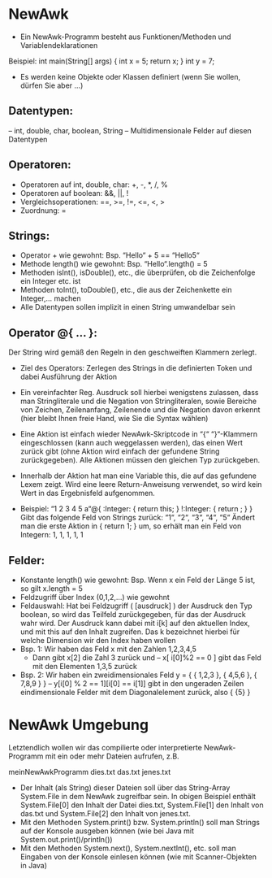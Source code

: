 # NewAwk

- Ein NewAwk-Programm besteht aus Funktionen/Methoden
und Variablendeklarationen

Beispiel:
int main(String[] args) {
int x = 5;
return x;
}
int y = 7;

- Es werden keine Objekte oder Klassen definiert (wenn Sie
wollen, dürfen Sie aber …)

## Datentypen:
– int, double, char, boolean, String
– Multidimensionale Felder auf diesen Datentypen

## Operatoren:
- Operatoren auf int, double, char: +, -, *, /, %
- Operatoren auf boolean: &&, ||, !
- Vergleichsoperationen: ==, >=, !=, <=, <, >
- Zuordnung: =

## Strings:
- Operator + wie gewohnt: Bsp. “Hello“ + 5 == “Hello5“
- Methode length() wie gewohnt: Bsp. “Hello“.length() = 5
- Methoden isInt(), isDouble(), etc., die überprüfen, ob die
  Zeichenfolge ein Integer etc. ist
- Methoden toInt(), toDouble(), etc., die aus der Zeichenkette ein
  Integer,… machen
- Alle Datentypen sollen implizit in einen String umwandelbar sein

## Operator @{ … }:
Der String wird gemäß den Regeln in den
  geschweiften Klammern zerlegt.
- Ziel des Operators: Zerlegen des Strings in die definierten Token und dabei
 Ausführung der Aktion
- Ein vereinfachter Reg. Ausdruck soll hierbei wenigstens zulassen, dass
man Stringliterale und die Negation von Stringliteralen, sowie Bereiche von
Zeichen, Zeilenanfang, Zeilenende und die Negation davon erkennt (hier
bleibt Ihnen freie Hand, wie Sie die Syntax wählen)
- Eine Aktion ist einfach wieder NewAwk-Skriptcode in “{“ “}“-Klammern
eingeschlossen (kann auch weggelassen werden), das einen Wert zurück
gibt (ohne Aktion wird einfach der gefundene String zurückgegeben).
Alle Aktionen müssen den gleichen Typ zurückgeben.
- Innerhalb der Aktion hat man eine Variable this, die auf das gefundene
Lexem zeigt. Wird eine leere Return-Anweisung verwendet, so wird kein
Wert in das Ergebnisfeld aufgenommen.

- Beispiel:
  “1 2 3 4 5 a“@{
  :Integer: { return this; }
  !:Integer: { return ; }
  }
  Gibt das folgende Feld von Strings zurück:
  “1“, “2“, “3“, “4“, “5“
  Ändert man die erste Aktion in { return 1; } um, so
  erhält man ein Feld von Integern:
  1, 1, 1, 1, 1
  
## Felder:
- Konstante length() wie gewohnt: Bsp. Wenn x ein Feld der Länge 5 ist,
  so gilt x.length = 5
- Feldzugriff über Index (0,1,2,…) wie gewohnt
- Feldauswahl: Hat bei Feldzugriff ( [ausdruck] ) der Ausdruck den Typ
  boolean, so wird das Teilfeld zurückgegeben, für das der Ausdruck wahr
  wird. Der Ausdruck kann dabei mit i[k] auf den aktuellen Index, und mit
  this auf den Inhalt zugreifen. Das k bezeichnet hierbei für welche
  Dimension wir den Index haben wollen
- Bsp. 1: Wir haben das Feld x mit den Zahlen 1,2,3,4,5
  - Dann gibt x[2] die Zahl 3 zurück und
  – x[ i[0]%2 == 0 ] gibt das Feld mit den Elementen 1,3,5 zurück
- Bsp. 2: Wir haben ein zweidimensionales Feld
  y = { { 1,2,3 }, { 4,5,6 }, { 7,8,9 } }
  – y[i[0] % 2 == 1][i[0] == i[1]] gibt in den ungeraden Zeilen eindimensionale
  Felder mit dem Diagonalelement zurück, also { {5} }
  

# NewAwk Umgebung

Letztendlich wollen wir das compilierte oder interpretierte
NewAwk-Programm mit ein oder mehr Dateien aufrufen, z.B.

meinNewAwkProgramm dies.txt das.txt jenes.txt

- Der Inhalt (als String) dieser Dateien soll über das String-Array System.File
in dem NewAwk zugreifbar sein. In obigen Beispiel enthält System.File[0]
den Inhalt der Datei dies.txt, System.File[1] den Inhalt von das.txt und
System.File[2] den Inhalt von jenes.txt.
- Mit den Methoden System.print() bzw. System.println() soll man Strings auf
der Konsole ausgeben können (wie bei Java mit System.out.print()/println())
- Mit den Methoden System.next(), System.nextInt(), etc. soll man Eingaben
von der Konsole einlesen können (wie mit Scanner-Objekten in Java)
